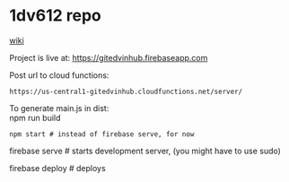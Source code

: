 # 1dv612 repo

[wiki](https://github.com/1dv612/el223na-examination/wiki)

Project is live at: https://gitedvinhub.firebaseapp.com

Post url to cloud functions:
```
https://us-central1-gitedvinhub.cloudfunctions.net/server/
```

To generate main.js in dist: <br>
npm run build

```
npm start # instead of firebase serve, for now
```

firebase serve   # starts development server, (you might have to use sudo)

firebase deploy # deploys